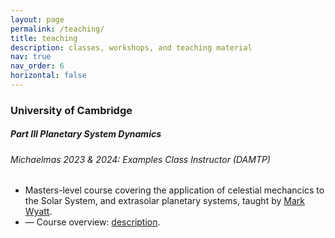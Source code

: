 ```yaml
---
layout: page
permalink: /teaching/
title: teaching
description: classes, workshops, and teaching material
nav: true
nav_order: 6
horizontal: false
---
```


<h3 class="mt-4">University of Cambridge</h3>

<div class="card mt-3">
  <div class="p-3">
    <div class="row">
      <div class="col-sm-10">
        <h5 class="font-weight-bold">Part III Planetary System Dynamics</h5>
      </div>
    </div>
    <h6 class="font-italic mt-2 mt-sm-0">Michaelmas 2023 & 2024: Examples Class Instructor (DAMTP)</h6>
    <ul class="card-text font-weight-light list-group list-group-flush">
      <li class="list-group-item">Masters-level course covering the application of celestial mechancics to the Solar System, and extrasolar planetary systems, taught by <a href="https://www.ast.cam.ac.uk/people/Mark.Wyatt">Mark Wyatt</a>.</li>
      <li class="list-group-item">— Course overview: <a href="/assets/pdf/teaching/PSD_overview.pdf">description</a>.</li>
    </ul>
  </div>
</div>